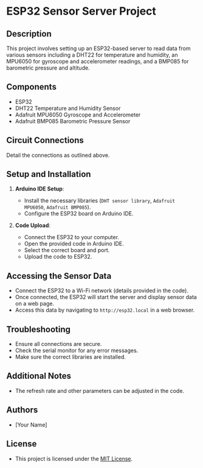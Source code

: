 # ESP32 Sensor Server Project

## Description
This project involves setting up an ESP32-based server to read data from various sensors including a DHT22 for temperature and humidity, an MPU6050 for gyroscope and accelerometer readings, and a BMP085 for barometric pressure and altitude.

## Components
- ESP32
- DHT22 Temperature and Humidity Sensor
- Adafruit MPU6050 Gyroscope and Accelerometer
- Adafruit BMP085 Barometric Pressure Sensor

## Circuit Connections
Detail the connections as outlined above.

## Setup and Installation
1. **Arduino IDE Setup**:
   - Install the necessary libraries (`DHT sensor library`, `Adafruit MPU6050`, `Adafruit BMP085`).
   - Configure the ESP32 board on Arduino IDE.

2. **Code Upload**:
   - Connect the ESP32 to your computer.
   - Open the provided code in Arduino IDE.
   - Select the correct board and port.
   - Upload the code to ESP32.

## Accessing the Sensor Data
- Connect the ESP32 to a Wi-Fi network (details provided in the code).
- Once connected, the ESP32 will start the server and display sensor data on a web page.
- Access this data by navigating to `http://esp32.local` in a web browser.

## Troubleshooting
- Ensure all connections are secure.
- Check the serial monitor for any error messages.
- Make sure the correct libraries are installed.

## Additional Notes
- The refresh rate and other parameters can be adjusted in the code.

## Authors
- [Your Name]

## License
- This project is licensed under the [MIT License](LICENSE.md).
